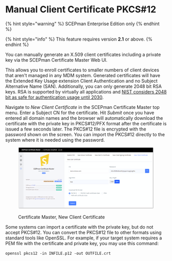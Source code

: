 # Manual Client Certificate PKCS#12

{% hint style="warning" %}
SCEPman Enterprise Edition only
{% endhint %}

{% hint style="info" %}
This feature requires version **2.1** or above.
{% endhint %}

You can manually generate an X.509 client certificates including a private key via the SCEPman Certificate Master Web UI.

This allows you to enroll certificates to smaller numbers of client devices that aren't managed in any MDM system. Generated certificates will have the Extended Key Usage extension Client Authentication and no Subject Alternative Name (SAN). Additionally, you can only generate 2048 bit RSA keys. RSA is supported by virtually all applications and [NIST considers 2048 bit as safe for authentication usage until 2030](https://nvlpubs.nist.gov/nistpubs/SpecialPublications/NIST.SP.800-57pt1r5.pdf).

Navigate to _New Client Certificate_ in the SCEPman Certificate Master top menu. Enter a Subject CN for the certificate. Hit _Submit_ once you have entered all domain names and the browser will automatically download the certificate with the private key in PKCS#12/PFX format after the certificate is issued a few seconds later. The PKCS#12 file is encrypted with the password shown on the screen. You can import the PKCS#12 directly to the system where it is needed using the password.

<figure><img src="../../.gitbook/assets/2023-09-07 14_28_16-SCEPman Certificate Master.png" alt=""><figcaption><p>Certificate Master, New Client Certificate</p></figcaption></figure>

Some systems can import a certificate with the private key, but do not accept PKCS#12. You can convert the PKCS#12 file to other formats using standard tools like OpenSSL. For example, if your target system requires a PEM file with the certificate and private key, you may use this command:

```shell
openssl pkcs12 -in INFILE.p12 -out OUTFILE.crt
```
